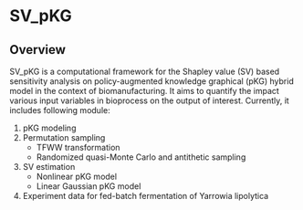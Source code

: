 # SV_pKG
## Overview
SV_pKG is a computational framework for the Shapley value (SV) based sensitivity analysis on policy-augmented knowledge graphical (pKG) hybrid model in the context of biomanufacturing. It aims to quantify the impact various input variables in bioprocess on the output of interest. Currently, it includes following module:
1. pKG modeling
2. Permutation sampling
   - TFWW transformation
   - Randomized quasi-Monte Carlo and antithetic sampling
3. SV estimation
   - Nonlinear pKG model
   - Linear Gaussian pKG model
4. Experiment data for fed-batch fermentation of Yarrowia lipolytica
